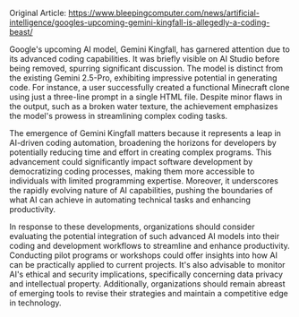 Original Article: https://www.bleepingcomputer.com/news/artificial-intelligence/googles-upcoming-gemini-kingfall-is-allegedly-a-coding-beast/

Google's upcoming AI model, Gemini Kingfall, has garnered attention due to its advanced coding capabilities. It was briefly visible on AI Studio before being removed, spurring significant discussion. The model is distinct from the existing Gemini 2.5-Pro, exhibiting impressive potential in generating code. For instance, a user successfully created a functional Minecraft clone using just a three-line prompt in a single HTML file. Despite minor flaws in the output, such as a broken water texture, the achievement emphasizes the model's prowess in streamlining complex coding tasks.

The emergence of Gemini Kingfall matters because it represents a leap in AI-driven coding automation, broadening the horizons for developers by potentially reducing time and effort in creating complex programs. This advancement could significantly impact software development by democratizing coding processes, making them more accessible to individuals with limited programming expertise. Moreover, it underscores the rapidly evolving nature of AI capabilities, pushing the boundaries of what AI can achieve in automating technical tasks and enhancing productivity.

In response to these developments, organizations should consider evaluating the potential integration of such advanced AI models into their coding and development workflows to streamline and enhance productivity. Conducting pilot programs or workshops could offer insights into how AI can be practically applied to current projects. It's also advisable to monitor AI's ethical and security implications, specifically concerning data privacy and intellectual property. Additionally, organizations should remain abreast of emerging tools to revise their strategies and maintain a competitive edge in technology.
